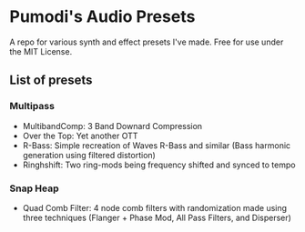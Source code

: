 # Pumodi's Audio Presets
A repo for various synth and effect presets I've made.
Free for use under the MIT License.

## List of presets

### Multipass

* MultibandComp: 3 Band Downard Compression
* Over the Top: Yet another OTT
* R-Bass: Simple recreation of Waves R-Bass and similar (Bass harmonic generation using filtered distortion)
* Ringhshift: Two ring-mods being frequency shifted and synced to tempo

### Snap Heap

* Quad Comb Filter: 4 node comb filters with randomization made using three techniques (Flanger + Phase Mod, All Pass Filters, and Disperser)
